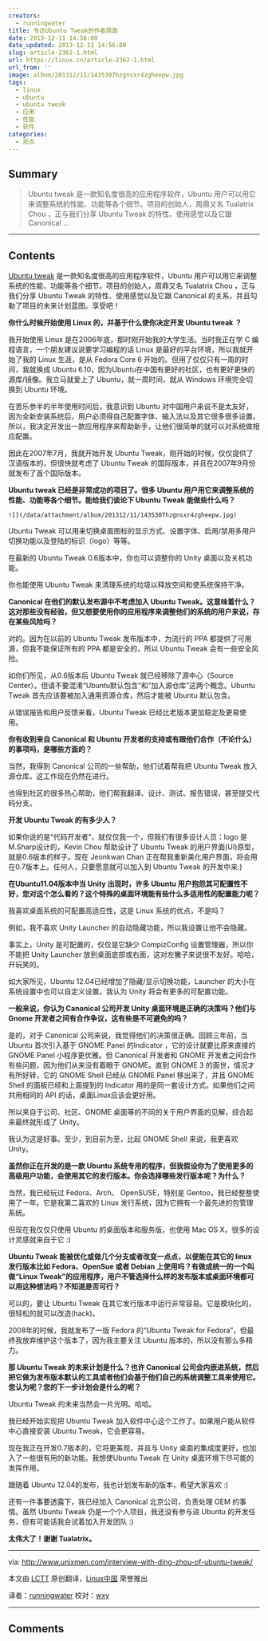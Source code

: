 ```yaml
---
creators:
  - runningwater
title: 专访Ubuntu Tweak的作者周鼎
date: 2013-12-11 14:56:00
date_updated: 2013-12-11 14:56:00
slug: article-2362-1.html
url: https://linux.cn/article-2362-1.html
url_from: ''
image: album/201312/11/1435307hzgnsxr4zgheepw.jpg
tags:
  - linux
  - ubuntu
  - ubuntu tweak
  - 应用
  - 性能
  - 软件
categories:
  - 观点
---
```


## Summary

> Ubuntu tweak 是一款知名度很高的应用程序软件，Ubuntu 用户可以用它来调整系统的性能、功能等各个细节。项目的创始人，周鼎又名 Tualatrix Chou ，正与我们分享 Ubuntu Tweak 的特性、使用感觉以及它跟 Canonical   ...

***

<!-- more -->

## Contents

[Ubuntu tweak](http://ubuntu-tweak.com/) 是一款知名度很高的应用程序软件，Ubuntu 用户可以用它来调整系统的性能、功能等各个细节。项目的创始人，周鼎又名 Tualatrix Chou ，正与我们分享 Ubuntu Tweak 的特性、使用感觉以及它跟 Canonical 的关系，并且勾勒了项目的未来计划蓝图。享受吧！

**你什么时候开始使用 Linux 的，并基于什么使你决定开发 Ubuntu tweak ？**

我开始使用 Linux 是在2006年底，那时刚开始我的大学生活。当时我正在学 C 编程语言，一个朋友建议说要学习编程的话 Linux 是最好的平台环境，所以我就开始了我的 Linux 生涯，是从 Fedora Core 6 开始的。但用了仅仅只有一周的时间，我就换成 Ubuntu 6.10，因为Ubuntu在中国有更好的社区，也有更好更快的源库/镜像。我立马就爱上了 Ubuntu，就一周时间，就从 Windows 环境完全切换到 Ubuntu 环境。

在苦乐参半的半年使用时间后，我意识到 Ubuntu 对中国用户来说不是太友好，因为全新安装系统后，用户必须得自己配置字体、输入法以及其它很多很多设置。所以，我决定开发出一款应用程序来帮助新手，让他们很简单的就可以对系统做相应配置。

因此在2007年7月，我就开始开发 Ubuntu Tweak，刚开始的时候，仅仅提供了汉语版本的，但很快就考虑了 Ubuntu Tweak 的国际版本，并且在2007年9月份就发布了首个国际版本。

**Ubuntu tweak 已经是非常成功的项目了。很多 Ubuntu 用户用它来调整系统的性能、功能等各个细节。能给我们谈论下 Ubuntu Tweak 能做些什么吗？**

`![](/data/attachment/album/201312/11/1435307hzgnsxr4zgheepw.jpg)`

Ubuntu Tweak 可以用来切换桌面图标的显示方式、设置字体、启用/禁用多用户切换功能以及登陆的标识（logo）等等。

在最新的 Ubuntu Tweak 0.6版本中，你也可以调整你的 Unity 桌面以及关机功能。

你也能使用 Ubuntu Tweak 来清理系统的垃圾以释放空间和使系统保持干净。

**Canonical 在他们的默认发布源中不考虑加入 Ubuntu Tweak。这意味着什么？这对那些没有经验，但又想要使用你的应用程序来调整他们的系统的用户来说，存在某些风险吗？**

对的。因为在以前的 Ubuntu Tweak 发布版本中，为流行的 PPA 都提供了可用源，但我不能保证所有的 PPA 都是安全的，所以 Ubuntu Tweak 会有一些安全风险。

如你们所见，从0.6版本后 Ubuntu Tweak 就已经移除了源中心（Source Center）。但请不要混淆“Ubuntu默认包含”和“加入源仓库”这两个概念。Ubuntu Tweak 首先应该要被加入通用资源仓库，然后才能被 Ubuntu 默认包含。

从错误报告和用户反馈来看，Ubuntu Tweak 已经比老版本更加稳定及更易使用。

**你有收到来自 Canonical 和 Ubuntu 开发者的支持或有跟他们合作（不论什么）的事项吗，是哪些方面的？**

当然，我得到 Canonical 公司的一些帮助，他们试着帮我把 Ubuntu Tweak 放入源仓库。这工作现在仍然在进行。

也得到社区的很多热心帮助，他们帮我翻译、设计、测试、报告错误，甚至提交代码分支。

**开发 Ubuntu Tweak 的有多少人？**

如果你说的是“代码开发者”，就仅仅我一个，但我们有很多设计人员：logo 是M.Sharp设计的，Kevin Chou 帮助设计了 Ubuntu Tweak 的用户界面(UI)原型，就是0.6版本的样子。现在 Jeonkwan Chan 正在帮我重新美化用户界面，将会用在0.7版本上。任何人，只要愿意就可以加入到 Ubuntu Tweak 的开发中来:)

**在Ubuntu11.04版本中当 Unity 出现时，许多 Ubuntu 用户抱怨其可配置性不好，您对这个怎么看的？这个特殊的桌面环境能有些什么多适用性的配置能力呢？**

我喜欢桌面系统的可配置高适应性，这是 Linux 系统的优点，不是吗？

例如，我不喜欢 Unity Launcher 的自动隐藏功能，所以我设置让他不会隐藏。

事实上，Unity 是可配置的，仅仅是它缺少 CompizConfig 设置管理器，所以你不能把 Unity Launcher 放到桌面底部或右面，这对左撇子来说很不友好。哈哈，开玩笑的。

如大家所见，Ubuntu 12.04已经增加了隐藏/显示切换功能，Launcher 的大小在系统设置中也可以自定义设置。我认为 Unity 将会有更多的可配置功能。

**一般来说，你认为 Canonical 公司开发 Unity 桌面环境是正确的决策吗？他们与 Gnome 开发者之间有合作争议，这有些是不可避免的吗？**

是的，对于 Canonical 公司来说，我觉得他们的决策很正确。回顾三年前，当 Ubuntu 首次引入基于 GNOME Panel 的Indicator ，它的设计就要比原来直接的 GNOME Panel 小程序更优雅。但 Canonical 开发者和 GNOME 开发者之间合作有些问题，因为他们从来没有着眼于 GNOME。直到 GNOME 3 的面世，情况才有所好转，它的 GNOME Shell 已经从 GNOME Panel 移出来了，并且 GNOME Shell 的面板已经和上面提到的 Indicator 用的是同一套设计方式。如果他们之间共用相同的 API 的话，桌面Linux应该会更好用。

所以来自于公司、社区、GNOME 桌面等的不同的关于用户界面的见解，综合起来最终就形成了 Unity。

我认为这是好事。至少，到目前为至，比起 GNOME Shell 来说，我更喜欢 Unity。

**虽然你正在开发的是一款 Ubuntu 系统专用的程序，但我假设你为了使用更多的高级用户功能，会使用其它的发行版本。你会选择哪些发行版本呢？为什么？**

当然，我已经玩过 Fedora、Arch、 OpenSUSE，特别是 Gentoo，我已经整整使用了一年。它是我第二喜欢的 Linux 发行系统，因为它拥有一个最先进的包管理系统。

但现在我仅仅只使用 Ubuntu 的桌面版本和服务版，也使用 Mac OS X，很多的设计灵感就来自于它 :)

**Ubuntu Tweak 能被优化或做几个分支或者改变一点点，以便能在其它的 linux 发行版本比如 Fedora、OpenSue 或者 Debian 上使用吗？有做成统一的一个叫做“Linux Tweak”的应用程序，用户不管选择什么样的发布版本或桌面环境都可以用这种想法吗？不知道是否可行？**

可以的，要让 Ubuntu Tweak 在其它发行版本中运行非常容易。它是模块化的，很轻松的就可以改造(hack)。

2008年的时候，我就发布了一版 Fedora 的“Ubuntu Tweak for Fedora”，但最终我放弃维护这个版本了，因为我主要关注 Ubuntu 版本的，所以没有那么多精力。

**那 Ubuntu Tweak 的未来计划是什么？也许 Canonical 公司会内嵌进系统，然后把它做为发布版本默认的工具或者他们会基于他们自己的系统调整工具来使用它。您认为呢？您的下一步计划会是什么的呢？**

Ubuntu Tweak 的未来当然会一片光明。哈哈。

我已经开始实现把 Ubuntu Tweak 加入软件中心这个工作了。如果用户能从软件中心直接安装 Ubuntu Tweak，它会更容易。

现在我正在开发0.7版本的，它将更美观，并且与 Unity 桌面的集成度更好，也加入了一些很有用的新功能。我想使Ubuntu Tweak 在 Unity 桌面环境下尽可能的发挥作用。

跟随着 Ubuntu 12.04的发布，我也计划发布新的版本，希望大家喜欢 :)

还有一件事要透露下，我已经加入 Canonical 北京公司，负责处理 OEM 的事情。虽然 Ubuntu Tweak 仍是一个个人项目，我还没有参与进 Ubuntu 的开发任务，但有可能话我会试着加入开发团队 :)

**太伟大了！谢谢 Tualatrix。**

---

via: <http://www.unixmen.com/interview-with-ding-zhou-of-ubuntu-tweak/>

本文由 [LCTT](https://github.com/LCTT/TranslateProject) 原创翻译，[Linux中国](https://linux.cn/) 荣誉推出

译者：[runningwater](https://github.com/runningwater) 校对：[wxy](https://github.com/wxy)

***

## Comments
